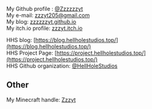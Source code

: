 <!--title: Links & Credit-->
<!--creationDate: 20200808-->
<!--priority: _-->

My Github profile : [@Zzzzzzyt](https://www.github.com/Zzzzzzyt)  
My e-mail: [zzzyt205@gmail.com](mailto:zzzyt205@gmail.com)  
My blog: [zzzzzzyt.github.io](https://zzzzzzyt.github.io)  
My itch.io profile: [zzzyt.itch.io](https://zzzyt.itch.io/)  

HHS blog: [https://blog.hellholestudios.top/](https://blog.hellholestudios.top/)  
HHS Project Page: [https://project.hellholestudios.top/](https://project.hellholestudios.top/)  
HHS Github organization: [@HellHoleStudios](https://www.github.com/orgs/HellHoleStudios/)  

## Other
My Minecraft handle: [Zzzyt](https://mine.ly/Zzzyt.1)  